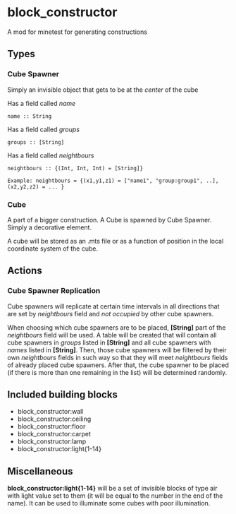 # block_constructor
A mod for minetest for generating constructions

## Types
### Cube Spawner
Simply an invisible object that gets to be at the *center* of the cube

Has a field called *name*

    name :: String

Has a field called *groups*

    groups :: [String]

Has a field called *neightbours*

    neightbours :: {(Int, Int, Int) = [String]}
        
    Example: neightbours = {(x1,y1,z1) = ["name1", "group:group1", ..], (x2,y2,z2) = ... }

### Cube
A part of a bigger construction. A Cube is spawned by Cube Spawner.
Simply a decorative element.
    
A cube will be stored as an .mts file or as a function of position in the
local coordinate system of the cube.

## Actions
### Cube Spawner Replication
Cube spawners will replicate at certain time intervals in all directions that
are set by *neightbours* field and *not occupied* by other cube spawners.

When choosing which cube spawners are to be placed, **[String]** part of the
*neightbours* field will be used. A table will be created that will contain all
cube spawners in *groups* listed in **[String]** and all cube spawners with
*names* listed in **[String]**. Then, those cube spawners will be filtered
by their own *neightbours* fields in such way so that they will meet
*neightbours* fields of already placed cube spawners. After that,
the cube spawner to be placed (if there is more than one remaining in the list)
will be determined randomly.


## Included building blocks
*   block_constructor:wall
*   block_constructor:ceiling
*   block_constructor:floor
*   block_constructor:carpet
*   block_constructor:lamp
*   block_constructor:light{1-14}

## Miscellaneous
**block_constructor:light{1-14}** will be a set of invisible blocks of type air
with light value set to them (it will be equal to the number in the end of the name).
It can be used to illuminate some cubes with poor illumination.

